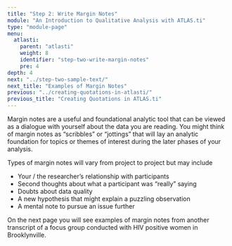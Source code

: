 ```yaml
---
title: "Step 2: Write Margin Notes"
module: "An Introduction to Qualitative Analysis with ATLAS.ti"
type: "module-page"
menu:
  atlasti:
    parent: "atlasti"
    weight: 8
    identifier: "step-two-write-margin-notes"
    pre: 4
depth: 4
next: "../step-two-sample-text/"
next_title: "Examples of Margin Notes"
previous: "../creating-quotations-in-atlasti/"
previous_title: "Creating Quotations in ATLAS.ti"
---
```

<div class="atlasti"><div class="pageblock"><p>Margin notes are a useful and foundational analytic tool that can be viewed as a dialogue with yourself about the data you are reading. You might think of margin notes as “scribbles” or “jottings” that will lay an analytic foundation for topics or themes of interest during the later phases of your analysis. </p>
<p>Types of margin notes will vary from project to project but may include</p>
<ul>
<li>Your / the  researcher’s relationship with participants </li>
<li>Second thoughts about what a participant was “really” saying</li>
<li>Doubts about data quality</li>
<li>A new hypothesis that might explain a puzzling observation</li>
<li>A mental note to pursue an issue further</li>
</ul>
<p>On the next page you will see examples of margin notes from another transcript of a focus group conducted with HIV positive women in Brooklynville. </p>
</div></div>